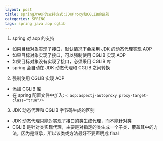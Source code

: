 ```yaml
---
layout: post
title: spring对AOP的支持方式:JDKProxy和CGLIB的区别
categories: SPRING
tags: spring java aop cglib
---
```

1. spring 对 aop 的支持
* 如果目标对象实现了接口，默认情况下会采用 JDK 的动态代理实现 AOP
* 如果目标对象实现了接口，可以强制使用 CGLIB 实现 AOP
* 如果目标对象没有实现了接口，必须采用 CGLIB 库
* spring 会自动在 JDK 动态代理和 CGLIB 之间转换

2. 强制使用 CGLIB 实现 AOP
* 添加 CGLIB 库
* 在 spring 配置文件中加入: `< aop:aspectj-autoproxy proxy-target-class="true"/>`

3. JDK 动态代理和 CGLIB 字节码生成的区别
* JDK 动态代理只能对实现了接口的类生成代理，而不能针对类
* CGLIB 是针对类实现代理，主要是对指定的类生成一个子类，覆盖其中的方法，因为是继承，所以该类或方法最好不要声明成 final 